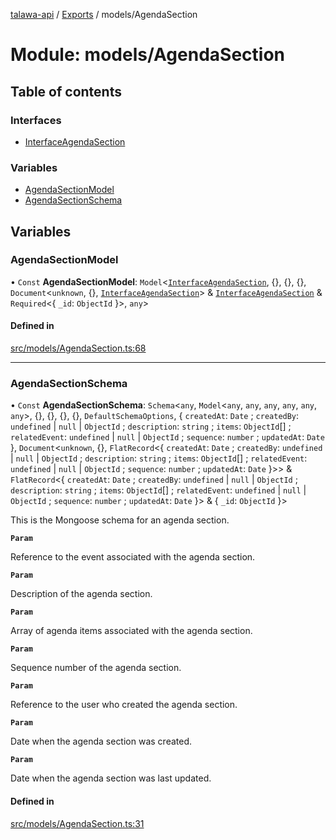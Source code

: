 [talawa-api](../README.md) / [Exports](../modules.md) / models/AgendaSection

# Module: models/AgendaSection

## Table of contents

### Interfaces

- [InterfaceAgendaSection](../interfaces/models_AgendaSection.InterfaceAgendaSection.md)

### Variables

- [AgendaSectionModel](models_AgendaSection.md#agendasectionmodel)
- [AgendaSectionSchema](models_AgendaSection.md#agendasectionschema)

## Variables

### AgendaSectionModel

• `Const` **AgendaSectionModel**: `Model`\<[`InterfaceAgendaSection`](../interfaces/models_AgendaSection.InterfaceAgendaSection.md), \{\}, \{\}, \{\}, `Document`\<`unknown`, \{\}, [`InterfaceAgendaSection`](../interfaces/models_AgendaSection.InterfaceAgendaSection.md)\> & [`InterfaceAgendaSection`](../interfaces/models_AgendaSection.InterfaceAgendaSection.md) & `Required`\<\{ `_id`: `ObjectId`  \}\>, `any`\>

#### Defined in

[src/models/AgendaSection.ts:68](https://github.com/PalisadoesFoundation/talawa-api/blob/65069df/src/models/AgendaSection.ts#L68)

___

### AgendaSectionSchema

• `Const` **AgendaSectionSchema**: `Schema`\<`any`, `Model`\<`any`, `any`, `any`, `any`, `any`, `any`\>, \{\}, \{\}, \{\}, \{\}, `DefaultSchemaOptions`, \{ `createdAt`: `Date` ; `createdBy`: `undefined` \| ``null`` \| `ObjectId` ; `description`: `string` ; `items`: `ObjectId`[] ; `relatedEvent`: `undefined` \| ``null`` \| `ObjectId` ; `sequence`: `number` ; `updatedAt`: `Date`  \}, `Document`\<`unknown`, \{\}, `FlatRecord`\<\{ `createdAt`: `Date` ; `createdBy`: `undefined` \| ``null`` \| `ObjectId` ; `description`: `string` ; `items`: `ObjectId`[] ; `relatedEvent`: `undefined` \| ``null`` \| `ObjectId` ; `sequence`: `number` ; `updatedAt`: `Date`  \}\>\> & `FlatRecord`\<\{ `createdAt`: `Date` ; `createdBy`: `undefined` \| ``null`` \| `ObjectId` ; `description`: `string` ; `items`: `ObjectId`[] ; `relatedEvent`: `undefined` \| ``null`` \| `ObjectId` ; `sequence`: `number` ; `updatedAt`: `Date`  \}\> & \{ `_id`: `ObjectId`  \}\>

This is the Mongoose schema for an agenda section.

**`Param`**

Reference to the event associated with the agenda section.

**`Param`**

Description of the agenda section.

**`Param`**

Array of agenda items associated with the agenda section.

**`Param`**

Sequence number of the agenda section.

**`Param`**

Reference to the user who created the agenda section.

**`Param`**

Date when the agenda section was created.

**`Param`**

Date when the agenda section was last updated.

#### Defined in

[src/models/AgendaSection.ts:31](https://github.com/PalisadoesFoundation/talawa-api/blob/65069df/src/models/AgendaSection.ts#L31)
